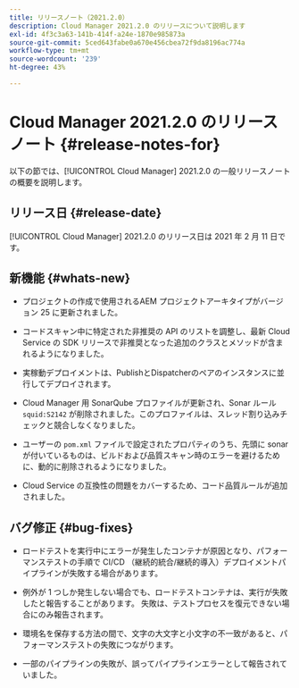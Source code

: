 ```yaml
---
title: リリースノート（2021.2.0）
description: Cloud Manager 2021.2.0 のリリースについて説明します
exl-id: 4f3c3a63-141b-414f-a24e-1870e985873a
source-git-commit: 5ced643fabe0a670e456cbea72f9da8196ac774a
workflow-type: tm+mt
source-wordcount: '239'
ht-degree: 43%

---
```


# Cloud Manager 2021.2.0 のリリースノート {#release-notes-for}

以下の節では、[!UICONTROL Cloud Manager] 2021.2.0 の一般リリースノートの概要を説明します。

## リリース日 {#release-date}

[!UICONTROL Cloud Manager] 2021.2.0 のリリース日は 2021 年 2 月 11 日です。

## 新機能 {#whats-new}

* プロジェクトの作成で使用されるAEM プロジェクトアーキタイプがバージョン 25 に更新されました。

* コードスキャン中に特定された非推奨の API のリストを調整し、最新 Cloud Service の SDK リリースで非推奨となった追加のクラスとメソッドが含まれるようになりました。

* 実稼動デプロイメントは、PublishとDispatcherのペアのインスタンスに並行してデプロイされます。

* Cloud Manager 用 SonarQube プロファイルが更新され、Sonar ルール `squid:S2142` が削除されました。このプロファイルは、スレッド割り込みチェックと競合しなくなりました。

* ユーザーの `pom.xml` ファイルで設定されたプロパティのうち、先頭に sonar が付いているものは、ビルドおよび品質スキャン時のエラーを避けるために、動的に削除されるようになりました。

* Cloud Service の互換性の問題をカバーするため、コード品質ルールが追加されました。

## バグ修正 {#bug-fixes}

* ロードテストを実行中にエラーが発生したコンテナが原因となり、パフォーマンステストの手順で CI/CD （継続的統合/継続的導入）デプロイメントパイプラインが失敗する場合があります。

* 例外が 1 つしか発生しない場合でも、ロードテストコンテナは、実行が失敗したと報告することがあります。 失敗は、テストプロセスを復元できない場合にのみ報告されます。

* 環境名を保存する方法の間で、文字の大文字と小文字の不一致があると、パフォーマンステストの失敗につながります。

* 一部のパイプラインの失敗が、誤ってパイプラインエラーとして報告されていました。
